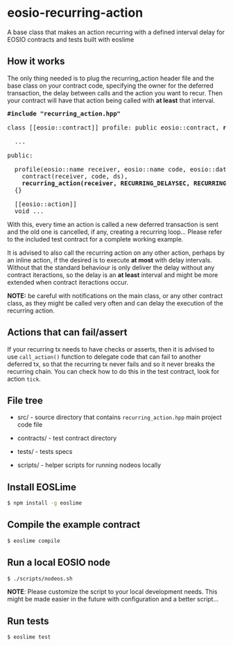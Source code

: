 # eosio-recurring-action
A base class that makes an action recurring with a defined interval delay for EOSIO contracts and tests built with eoslime

## How it works

The only thing needed is to plug the recurring_action header file and the base class on your contract code, specifying the owner for the deferred transaction, the delay between calls and the action you want to recur. Then your contract will have that action being called with **at least** that interval.

<pre>
<b>#include "recurring_action.hpp"</b>

class [[eosio::contract]] profile: public eosio::contract, <b>recurring_action</b> {

  ...

public:

  profile(eosio::name receiver, eosio::name code, eosio::datastream&lt;const char*&gt; ds) :
    contract(receiver, code, ds),
    <b>recurring_action(receiver, RECURRING_DELAYSEC, RECURRING_ACTION)</b>
  {}

  [[eosio::action]]
  void ...
</pre>

With this, every time an action is called a new deferred transaction is sent and the old one is cancelled, if any, creating a recurring loop... Please refer to the included test contract for a complete working example.

It is advised to also call the recurring action on any other action, perhaps by an inline action, if the desired is to execute **at most** with delay intervals. Without that the standard behaviour is only deliver the delay without any contract iteractions, so the delay is an **at least** interval and might be more extended when contract iteractions occur.

**NOTE:** be careful with notifications on the main class, or any other contract class, as they might be called very often and can delay the execution of the recurring action.

## Actions that can fail/assert

If your recurring tx needs to have checks or asserts, then it is advised to use `call_action()` function to delegate code that can fail to another deferred tx, so that the recurring tx never fails and so it never breaks the recurring chain. You can check how to do this in the test contract, look for action `tick`.

## File tree

- src/ - source directory that contains `recurring_action.hpp` main project code file

- contracts/ - test contract directory

- tests/ - tests specs

- scripts/ - helper scripts for running nodeos locally

## Install EOSLime
```bash
$ npm install -g eoslime
```

## Compile the example contract
```bash
$ eoslime compile
```

## Run a local EOSIO node
```bash
$ ./scripts/nodeos.sh
```
**NOTE**: Please customize the script to your local development needs. This might be made
easier in the future with configuration and a better script...

## Run tests
```bash
$ eoslime test
```
